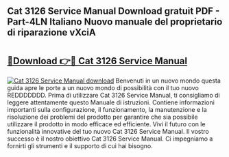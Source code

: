 ## Cat 3126 Service Manual Download gratuit PDF - Part-4LN Italiano Nuovo manuale del proprietario di riparazione vXciA

# <h2><a href="http://dfgde6.blite.top/?on=Cat+3126+Service+Manual">🔗Download 👉🔴 Cat 3126 Service Manual</a></h2>

[![Cat 3126 Service Manual download](https://i.imgur.com/lujVjoI.png)](http://dfgde6.blite.top/?on=Cat+3126+Service+Manual)
Benvenuti in un nuovo mondo questa guida apre le porte a un nuovo mondo di possibilità con il tuo nuovo REDDDDDDD. Prima di utilizzare Cat 3126 Service Manual, ti consigliamo di leggere attentamente questo Manuale di istruzioni. Contiene informazioni importanti sulla configurazione, il funzionamento, la manutenzione e la risoluzione dei problemi del prodotto per garantire che sia possibile utilizzare il prodotto in modo efficace ed efficiente. Vivi il futuro con le funzionalità innovative del tuo nuovo Cat 3126 Service Manual. Il vostro successo è il nostro obiettivo Cat 3126 Service Manual. Ci impegniamo a fornirti gli strumenti e il supporto di cui hai bisogno.
